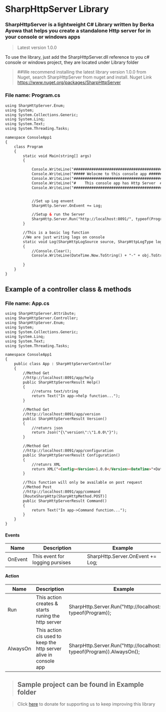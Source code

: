 # SharpHttpServer Library
### SharpHttpServer is a lightweight C# Library written by Berka Ayowa that helps you create a standalone Http server for in your console or windows apps

>Latest version 1.0.0

To use the library, just  add the SharpHttpServer.dll reference to you c# console or windows project, they are located under Library folder
>##We recommend installing the latest library version 1.0.0 from Nuget, search SharpHttpServer from nuget and install.
>Nuget Link https://www.nuget.org/packages/SharpHttpServer

### File name: Program.cs
```html
using SharpHttpServer.Enum;
using System;
using System.Collections.Generic;
using System.Linq;
using System.Text;
using System.Threading.Tasks;

namespace ConsoleApp1
{
    class Program
    {
        static void Main(string[] args)
        {

            Console.WriteLine("########################################");
            Console.WriteLine("##### Welocme to this console app ######");
            Console.WriteLine("########################################");
            Console.WriteLine("#    This console app has Http Server  #");
            Console.WriteLine("########################################");


            //Set up Log envent
            SharpHttp.Server.OnEvent += Log;

            //Setup & run the Server 
            SharpHttp.Server.Run("http://localhost:8091/", typeof(Program)).AlwaysOn();
        }

        //This is a basic log function 
        //We are just writing logs on console
        static void Log(SharpHttpLogSource source, SharpHttpLogType logType, object obj)
        {
            //Console.Clear();
            Console.WriteLine(DateTime.Now.ToString() + "-" + obj.ToString());
            
        }
    }
}

```
## Example of a controller class & methods
### File name: App.cs
```html
using SharpHttpServer.Attribute;
using SharpHttpServer.Controller;
using SharpHttpServer.Enum;
using System;
using System.Collections.Generic;
using System.Linq;
using System.Text;
using System.Threading.Tasks;

namespace ConsoleApp1
{
    public class App : SharpHttpServerController 
    {
        //Method Get
        //http://localhost:8091/app/help
        public SharpHttpServerResult Help()
        {
            //returns text/string 
            return Text("In app->help function...");
        }

        //Method Get
        //http://localhost:8091/app/version
        public SharpHttpServerResult Version()
        {
            //retunrs json
            return Json("{\"version\":\"1.0.0\"}");
        }

        //Method Get
        //http://localhost:8091/app/configuration
        public SharpHttpServerResult Configuration()
        {
            //retunrs XML
            return XML("<Config><Version>1.0.0</Version><DateTime>"+DateTime.Now.ToString()+"</DateTime></Config>");
        }

        //This function will only be available on post request
        //Method Post
        //http://localhost:8091/app/command
        [RouteSharpHttp(SharpHttpMethod.POST)]
        public SharpHttpServerResult Command()
        {
            return Text("In app->Command function...");
        }
    }
}


```

#### Events
| Name | Description | Example | 
| --- | --- | --- |
| OnEvent | This event for logging pursises| SharpHttp.Server.OnEvent += Log;

#### Action
| Name | Description | Example | 
| --- | --- | --- |
| Run | This action creates & starts runing the http server| SharpHttp.Server.Run("http://localhost:8091/", typeof(Program));
| AlwaysOn | This action cis used to keep the http server alive in console app | SharpHttp.Server.Run("http://localhost:8091/", typeof(Program)).AlwaysOn();

>## Sample project can be found in Example folder

>Click [here](https://www.paypal.com/donate/?hosted_button_id=3EUXREY22UMGQ) to donate for supporting us to keep improving this library  
